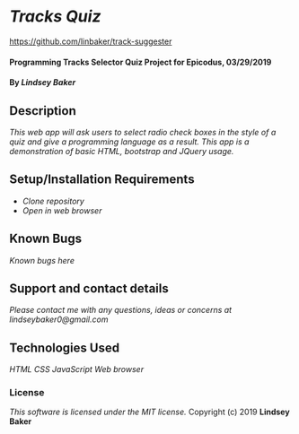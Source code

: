 # _Tracks Quiz_

https://github.com/linbaker/track-suggester

#### Programming Tracks Selector Quiz Project for Epicodus, 03/29/2019

#### By _**Lindsey Baker**_

## Description

_This web app will ask users to select radio check boxes in the style of a quiz and give a programming language as a result. This app is a demonstration of basic HTML, bootstrap and JQuery usage._

## Setup/Installation Requirements

* _Clone repository_
* _Open in web browser_

## Known Bugs

_Known bugs here_

## Support and contact details

_Please contact me with any questions, ideas or concerns at lindseybaker0@gmail.com_

## Technologies Used

_HTML_
_CSS_
_JavaScript_
_Web browser_

### License

*This software is licensed under the MIT license.*
Copyright (c) 2019 **Lindsey Baker**
